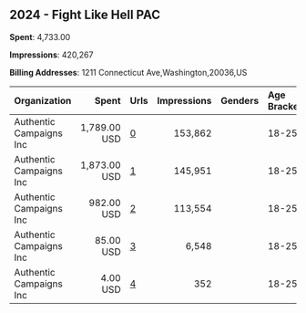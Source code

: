 ## 2024 - Fight Like Hell PAC 
**Spent**: 4,733.00

**Impressions**: 420,267

**Billing Addresses**: 1211 Connecticut Ave,Washington,20036,US

|Organization|Spent|Urls|Impressions|Genders|Age Brackets|Country Codes|
|:---|---:|:---|---:|:---|:---|:---|
|Authentic Campaigns Inc|1,789.00 USD|[0](https://www.snap.com/political-ads/asset/2a11cf90ed095e33b2c851694cd8737ecc33941b54f4432d84f9b0f9ae2f6c68?mediaType=mp4)|153,862||18-25|united states|
|Authentic Campaigns Inc|1,873.00 USD|[1](https://www.snap.com/political-ads/asset/2a11cf90ed095e33b2c851694cd8737ecc33941b54f4432d84f9b0f9ae2f6c68?mediaType=mp4)|145,951||18-25|united states|
|Authentic Campaigns Inc|982.00 USD|[2](https://www.snap.com/political-ads/asset/2a11cf90ed095e33b2c851694cd8737ecc33941b54f4432d84f9b0f9ae2f6c68?mediaType=mp4)|113,554||18-25|united states|
|Authentic Campaigns Inc|85.00 USD|[3](https://www.snap.com/political-ads/asset/2a11cf90ed095e33b2c851694cd8737ecc33941b54f4432d84f9b0f9ae2f6c68?mediaType=mp4)|6,548||18-25|united states|
|Authentic Campaigns Inc|4.00 USD|[4](https://www.snap.com/political-ads/asset/2a11cf90ed095e33b2c851694cd8737ecc33941b54f4432d84f9b0f9ae2f6c68?mediaType=mp4)|352||18-25|united states|
